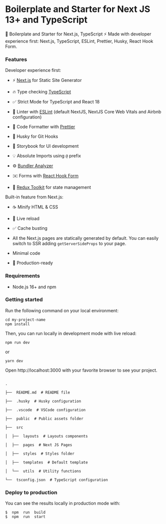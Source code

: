 # Boilerplate and Starter for Next JS 13+ and TypeScript


🚀 Boilerplate and Starter for Next.js, TypeScript ⚡️ Made with developer 
experience first: Next.js, TypeScript, ESLint, Prettier, Husky, React Hook 
Form.

### Features

Developer experience first:

- ⚡ [Next.js](https://nextjs.org) for Static Site Generator

- 🔥 Type checking [TypeScript](https://www.typescriptlang.org)

- ✅ Strict Mode for TypeScript and React 18

- 📏 Linter with [ESLint](https://eslint.org) (default NextJS, NextJS Core 
Web Vitals and Airbnb configuration)

- 💖 Code Formatter with [Prettier](https://prettier.io)

- 🦊 Husky for Git Hooks

- 🎉 Storybook for UI development

- 💡 Absolute Imports using `@` prefix

- ⚙️ [Bundler 
Analyzer](https://www.npmjs.com/package/@next/bundle-analyzer)

-  ✉️ Forms with [React Hook Form](https://react-hook-form.com/)

- 🏬 [Redux Toolkit](https://redux-toolkit.js.org/) for state management

  

Built-in feature from Next.js:

- ☕ Minify HTML & CSS

- 💨 Live reload

- ✅ Cache busting


  

- All the Next.js pages are statically generated by default. You can 
easily switch to SSR adding `getServerSideProps` to your page.

- Minimal code

- 🚀 Production-ready

  

### Requirements

  

- Node.js 16+ and npm

  

### Getting started

  

Run the following command on your local environment:

  

```shell
cd my-project-name
npm install
```

  

Then, you can run locally in development mode with live reload:

  

```shell
npm run dev
```
or

```shell
yarn dev
```

  

Open http://localhost:3000 with your favorite browser to see your project.

  

```shell

.

├──  README.md  # README file

├──  .husky  # Husky configuration

├──  .vscode  # VSCode configuration

├──  public  # Public assets folder

├──  src

│  ├──  layouts  # Layouts components

│  ├──  pages  # Next JS Pages

│  ├──  styles  # Styles folder

│  ├──  templates  # Default template

│  └──  utils  # Utility functions

└──  tsconfig.json  # TypeScript configuration

```

  


  

### Deploy to production

  

You can see the results locally in production mode with:

  

```shell
$  npm  run  build
$  npm  run  start
```
